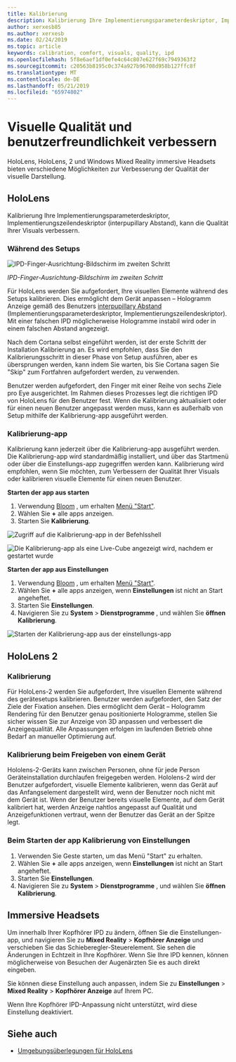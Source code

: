 ```yaml
---
title: Kalibrierung
description: Kalibrierung Ihre Implementierungsparameterdeskriptor, Implementierungszeilendeskriptor (interpupillary Abstand), kann die Qualität Ihrer Visuals verbessern. Sowohl HoloLens und Windows Mixed Reality immersive Headsets bieten Möglichkeiten zum Anpassen von IPD.
author: xerxesb85
ms.author: xerxesb
ms.date: 02/24/2019
ms.topic: article
keywords: calibration, comfort, visuals, quality, ipd
ms.openlocfilehash: 5f8e6aef1df0efe4c64c807e627f69c7949363f2
ms.sourcegitcommit: c20563b8195c0c374a927b96708d958b127ffc8f
ms.translationtype: MT
ms.contentlocale: de-DE
ms.lasthandoff: 05/21/2019
ms.locfileid: "65974802"
---
```

# <a name="improve-visual-quality-and-comfort"></a>Visuelle Qualität und benutzerfreundlichkeit verbessern
HoloLens, HoloLens, 2 und Windows Mixed Reality immersive Headsets bieten verschiedene Möglichkeiten zur Verbesserung der Qualität der visuelle Darstellung. 

## <a name="hololens"></a>HoloLens

Kalibrierung Ihre Implementierungsparameterdeskriptor, Implementierungszeilendeskriptor (interpupillary Abstand), kann die Qualität Ihrer Visuals verbessern.

### <a name="during-setup"></a>Während des Setups

![IPD-Finger-Ausrichtung-Bildschirm im zweiten Schritt](images/ipd-finger-alignment-300px.jpg)<br>

*IPD-Finger-Ausrichtung-Bildschirm im zweiten Schritt*

Für HoloLens werden Sie aufgefordert, Ihre visuellen Elemente während des Setups kalibrieren. Dies ermöglicht dem Gerät anpassen – Hologramm Anzeige gemäß des Benutzers [interpupillary Abstand](https://en.wikipedia.org/wiki/Interpupillary_distance) (Implementierungsparameterdeskriptor, Implementierungszeilendeskriptor). Mit einer falschen IPD möglicherweise Hologramme instabil wird oder in einem falschen Abstand angezeigt.

Nach dem Cortana selbst eingeführt werden, ist der erste Schritt der Installation Kalibrierung an. Es wird empfohlen, dass Sie den Kalibrierungsschritt in dieser Phase von Setup ausführen, aber es übersprungen werden, kann indem Sie warten, bis Sie Cortana sagen Sie "Skip" zum Fortfahren aufgefordert werden, zu verwenden.

Benutzer werden aufgefordert, den Finger mit einer Reihe von sechs Ziele pro Eye ausgerichtet. Im Rahmen dieses Prozesses legt die richtigen IPD von HoloLens für den Benutzer fest. Wenn die Kalibrierung aktualisiert oder für einen neuen Benutzer angepasst werden muss, kann es außerhalb von Setup mithilfe der Kalibrierung-app ausgeführt werden.

### <a name="calibration-app"></a>Kalibrierung-app

Kalibrierung kann jederzeit über die Kalibrierung-app ausgeführt werden. Die Kalibrierung-app wird standardmäßig installiert, und über das Startmenü oder über die Einstellungs-app zugegriffen werden kann. Kalibrierung wird empfohlen, wenn Sie möchten, zum Verbessern der Qualität Ihrer Visuals oder kalibrieren visuelle Elemente für einen neuen Benutzer.

**Starten der app aus starten**
1. Verwendung [Bloom](gestures.md#bloom) , um erhalten [Menü "Start"](navigating-the-windows-mixed-reality-home.md#start-menu).
2. Wählen Sie **+** alle apps anzeigen.
3. Starten Sie **Kalibrierung**.

![Zugriff auf die Kalibrierung-app in der Befehlsshell](images/calibration-shell.png)

![Die Kalibrierung-app als eine Live-Cube angezeigt wird, nachdem er gestartet wurde](images/calibration-livecube-200px.png)

**Starten der app aus Einstellungen**
1. Verwendung [Bloom](gestures.md#bloom) , um erhalten [Menü "Start"](navigating-the-windows-mixed-reality-home.md#start-menu).
2. Wählen Sie **+** alle apps anzeigen, wenn **Einstellungen** ist nicht an Start angeheftet.
3. Starten Sie **Einstellungen**.
4. Navigieren Sie zu **System** > **Dienstprogramme** , und wählen Sie **öffnen Kalibrierung**.

![Starten der Kalibrierung-app aus der einstellungs-app](images/calibration-settings-500px.jpg)

## <a name="hololens-2"></a>HoloLens 2

### <a name="calibration"></a>Kalibrierung 

Für HoloLens-2 werden Sie aufgefordert, Ihre visuellen Elemente während des gerätesetups kalibrieren. Benutzer werden aufgefordert, den Satz der Ziele der Fixation ansehen. Dies ermöglicht dem Gerät – Hologramm Rendering für den Benutzer genau positionierte Hologramme, stellen Sie sicher wissen Sie zur Anzeige von 3D anpassen und verbessert die Anzeigequalität. Alle Anpassungen erfolgen im laufenden Betrieb ohne Bedarf an manueller Optimierung auf. 

### <a name="calibration-when-sharing-a-device"></a>Kalibrierung beim Freigeben von einem Gerät 

Hololens-2-Geräts kann zwischen Personen, ohne für jede Person Geräteinstallation durchlaufen freigegeben werden. Hololens-2 wird der Benutzer aufgefordert, visuelle Elemente kalibrieren, wenn das Gerät auf das Anfangselement dargestellt wird, wenn der Benutzer noch nicht mit dem Gerät ist. Wenn der Benutzer bereits visuelle Elemente, auf dem Gerät kalibriert hat, werden Anzeige nahtlos angepasst auf Qualität und Anzeigefunktionen vertraut, wenn der Benutzer das Gerät an der Spitze legt.  

### <a name="launching-the-calibration-app-from-settings"></a>Beim Starten der app Kalibrierung von Einstellungen
1. Verwenden Sie Geste starten, um das Menü "Start" zu erhalten.
2. Wählen Sie **+** alle apps anzeigen, wenn **Einstellungen** ist nicht an Start angeheftet.
3. Starten Sie **Einstellungen**.
4. Navigieren Sie zu **System** > **Dienstprogramme** , und wählen Sie **öffnen Kalibrierung**.

## <a name="immersive-headsets"></a>Immersive Headsets

Um innerhalb Ihrer Kopfhörer IPD zu ändern, öffnen Sie die Einstellungen-app, und navigieren Sie zu **Mixed Reality** > **Kopfhörer Anzeige** und verschieben Sie das Schieberegler-Steuerelement. Sie sehen die Änderungen in Echtzeit in Ihre Kopfhörer. Wenn Sie Ihre IPD kennen, können möglicherweise von Besuchen der Augenärzten Sie es auch direkt eingeben.

Sie können diese Einstellung auch anpassen, indem Sie zu **Einstellungen** > **Mixed Reality** > **Kopfhörer Anzeige** auf Ihrem PC.

Wenn Ihre Kopfhörer IPD-Anpassung nicht unterstützt, wird diese Einstellung deaktiviert.

## <a name="see-also"></a>Siehe auch
* [Umgebungsüberlegungen für HoloLens](environment-considerations-for-hololens.md)
